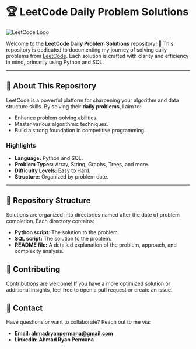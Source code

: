 # 🏆 LeetCode Daily Problem Solutions

![LeetCode Logo](https://upload.wikimedia.org/wikipedia/commons/1/19/LeetCode_logo_black.png)

Welcome to the **LeetCode Daily Problem Solutions** repository! 🚀 This repository is dedicated to documenting my journey of solving daily problems from [LeetCode](https://leetcode.com). Each solution is crafted with clarity and efficiency in mind, primarily using Python and SQL.

---

## 🌟 About This Repository

LeetCode is a powerful platform for sharpening your algorithm and data structure skills. By solving their **daily problems**, I aim to:
- Enhance problem-solving abilities.
- Master various algorithmic techniques.
- Build a strong foundation in competitive programming.

### Highlights
- **Language:** Python and SQL.
- **Problem Types:** Array, String, Graphs, Trees, and more.
- **Difficulty Levels:** Easy to Hard.
- **Structure:** Organized by problem date.

---

## 📂 Repository Structure

Solutions are organized into directories named after the date of problem completion. Each directory contains:
- **Python script:** The solution to the problem.
- **SQL script:** The solution to the problem.
- **README file:** A detailed explanation of the problem, approach, and complexity analysis.

## 🤝 Contributing
Contributions are welcome! If you have a more optimized solution or additional insights, feel free to open a pull request or create an issue.

## 📧 Contact
Have questions or want to collaborate? Reach out to me via:

- **Email: ahmadryanpermana@gmail.com**
- **LinkedIn: Ahmad Ryan Permana**
